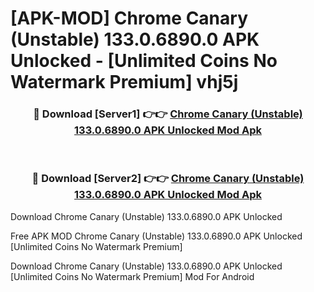 # [APK-MOD] Chrome Canary (Unstable) 133.0.6890.0 APK Unlocked - [Unlimited Coins No Watermark Premium] vhj5j



<div align="center">
<h3>🔴 Download [Server1] 👉👉 <a href="https://momento.my/?title=Chrome_Canary_(Unstable)_133.0.6890.0_APK_Unlocked">Chrome Canary (Unstable) 133.0.6890.0 APK Unlocked Mod Apk</a></h3><br>

<h3>🔴 Download [Server2] 👉👉 <a href="https://momento.my/?title=Chrome_Canary_(Unstable)_133.0.6890.0_APK_Unlocked">Chrome Canary (Unstable) 133.0.6890.0 APK Unlocked Mod Apk</a></h3>
</div>



Download Chrome Canary (Unstable) 133.0.6890.0 APK Unlocked 

Free APK MOD Chrome Canary (Unstable) 133.0.6890.0 APK Unlocked [Unlimited Coins No Watermark Premium]

Download Chrome Canary (Unstable) 133.0.6890.0 APK Unlocked [Unlimited Coins No Watermark Premium] Mod For Android
